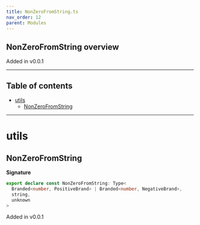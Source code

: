 ```yaml
---
title: NonZeroFromString.ts
nav_order: 12
parent: Modules
---
```


## NonZeroFromString overview

Added in v0.0.1

---

<h2 class="text-delta">Table of contents</h2>

- [utils](#utils)
  - [NonZeroFromString](#nonzerofromstring)

---

# utils

## NonZeroFromString

**Signature**

```ts
export declare const NonZeroFromString: Type<
  Branded<number, PositiveBrand> | Branded<number, NegativeBrand>,
  string,
  unknown
>
```

Added in v0.0.1
